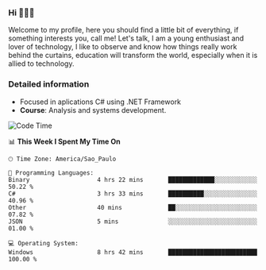 


### Hi 🙋🏽‍♂️

Welcome to my profile, here you should find a little bit of everything, if something interests you, call me! Let's talk,
I am a young enthusiast and lover of technology, I like to observe and know how things really work behind the curtains, 
education will transform the world, especially when it is allied to technology.

### Detailed information
* Focused in aplications C# using .NET Framework
* **Course**: Analysis and systems development.

<!--START_SECTION:waka-->
![Code Time](http://img.shields.io/badge/Code%20Time-450%20hrs%2049%20mins-blue)

📊 **This Week I Spent My Time On** 

```text
🕑︎ Time Zone: America/Sao_Paulo

💬 Programming Languages: 
Binary                   4 hrs 22 mins       █████████████░░░░░░░░░░░░   50.22 % 
C#                       3 hrs 33 mins       ██████████░░░░░░░░░░░░░░░   40.96 % 
Other                    40 mins             ██░░░░░░░░░░░░░░░░░░░░░░░   07.82 % 
JSON                     5 mins              ░░░░░░░░░░░░░░░░░░░░░░░░░   01.00 % 

💻 Operating System: 
Windows                  8 hrs 42 mins       █████████████████████████   100.00 % 
```


<!--END_SECTION:waka-->


